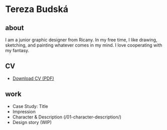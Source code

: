 # Tereza Budská
## about
I am a junior graphic designer from Ricany. In my free time, I like drawing, sketching, and painting whatever comes in my mind. I love cooperating with my fantasy. 

## CV
 - [Download CV (PDF)](cv-2021-budska.pdf)
## work
 - Case Study: Title
 - Impression 
 - Character & Description (/01-character-description/)
 - Design story (WIP)
